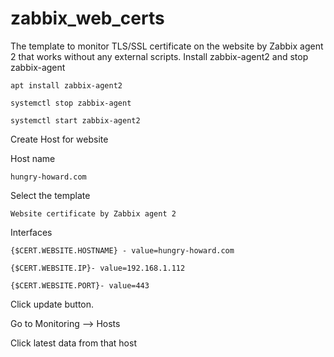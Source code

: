 # zabbix_web_certs
The template to monitor TLS/SSL certificate on the website by Zabbix agent 2 that works without any external scripts.
Install zabbix-agent2 and stop zabbix-agent
```
apt install zabbix-agent2
```
```
systemctl stop zabbix-agent
```
```
systemctl start zabbix-agent2
```
Create Host for website

Host name
```
hungry-howard.com
```
Select the template
```
Website certificate by Zabbix agent 2
```
Interfaces  
```
{$CERT.WEBSITE.HOSTNAME} - value=hungry-howard.com
```
```
{$CERT.WEBSITE.IP}- value=192.168.1.112
```
```
{$CERT.WEBSITE.PORT}- value=443
```
Click update button.
 
Go to Monitoring --> Hosts

Click latest data from that host

